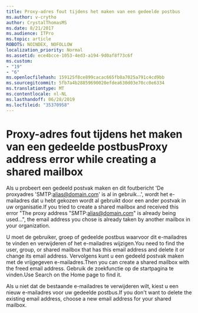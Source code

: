 ```yaml
---
title: Proxy-adres fout tijdens het maken van een gedeelde postbus
ms.author: v-crytho
author: CrystalThomasMS
ms.date: 8/21/2017
ms.audience: ITPro
ms.topic: article
ROBOTS: NOINDEX, NOFOLLOW
localization_priority: Normal
ms.assetid: ece4bcce-1053-4ed3-a194-9d0af8f73c6f
ms.custom:
- "19"
- "6"
ms.openlocfilehash: 159125f8ce899cacac665fb8a7025a791c4cd9bb
ms.sourcegitcommit: 5fb7a4b28859690020efdea630d03e70cc0e6334
ms.translationtype: MT
ms.contentlocale: nl-NL
ms.lasthandoff: 06/28/2019
ms.locfileid: "35370958"
---
```

# <a name="proxy-address-error-while-creating-a-shared-mailbox"></a><span data-ttu-id="97291-102">Proxy-adres fout tijdens het maken van een gedeelde postbus</span><span class="sxs-lookup"><span data-stu-id="97291-102">Proxy address error while creating a shared mailbox</span></span>

<span data-ttu-id="97291-103">Als u probeert een gedeeld postvak maken en dit foutbericht 'De proxyadres 'SMTP:alias@domain.com' is al in gebruik...', wordt het e-mailadres dat u hebt gekozen wordt al gebruikt door een ander postvak in uw organisatie.</span><span class="sxs-lookup"><span data-stu-id="97291-103">If you tried to create a shared mailbox and received this error "The proxy address "SMTP:alias@domain.com" is already being used…", the email address you chose is already taken by another mailbox in your organization.</span></span>
  
<span data-ttu-id="97291-104">U moet de gebruiker, groep of gedeelde postbus waarvoor dit e-mailadres te vinden en verwijderen of het e-mailadres wijzigen.</span><span class="sxs-lookup"><span data-stu-id="97291-104">You need to find the user, group, or shared mailbox that has this email address and delete it or change its email address.</span></span> <span data-ttu-id="97291-105">Vervolgens kunt u een gedeeld postvak maken met de vrijgegeven e-mailadres.</span><span class="sxs-lookup"><span data-stu-id="97291-105">Then you can create a shared mailbox with the freed email address.</span></span> <span data-ttu-id="97291-106">Gebruik de zoekfunctie op de startpagina te vinden.</span><span class="sxs-lookup"><span data-stu-id="97291-106">Use Search on the Home page to find it.</span></span>
  
<span data-ttu-id="97291-107">Als u niet dat de bestaande e-mailadres te verwijderen wilt, kiest u een nieuw e-mailadres voor uw gedeelde postbus.</span><span class="sxs-lookup"><span data-stu-id="97291-107">If you don't want to delete the existing email address, choose a new email address for your shared mailbox.</span></span>
  